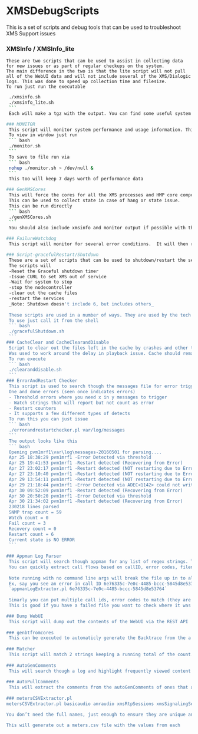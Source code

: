 # XMSDebugScripts
This is a set of scripts and debug tools that can be used to troubleshoot XMS Support issues

### XMSInfo / XMSInfo_lite
    These are two scripts that can be used to assist in collecting data for new issues or as part of regular checkups on the system.
    The main difference in the two is that the lite script will not pull all of the WebUI data and will not include several of the XMS/Dialogic logs. This was done to speed up collection time and filesize.
    To run just run the executable
   ``` bash
    ./xmsinfo.sh
    ./xmsinfo_lite.sh
    ```
    Each will make a tgz with the output. You can find some useful system level information in the additionalinfo.out, some performance data in the toplog.out or the the sar.out. You can get some details on cache size and media files. Lastly you can get the messages file for offline review

### MONITOR
    This script will monitor system performance and usage information. This can be used as a check console, or it can be let running and save the data to file
    To view in window just run
    ``` bash
    ./monitor.sh
    ```
    To save to file run via
    ``` bash
    nohup ./monitor.sh > /dev/null &
    ```
    This too will keep 7 days worth of performance data

### GenXMSCores
    This will force the cores for all the XMS processes and HMP core components.
    This can be used to collect state in case of hang or state issue.
    This can be run directly
    ``` bash
    ./genXMSCores.sh
    ```
    You should also include xmsinfo and monitor output if possible with the cores.

### FailureWatchdog
    This script will monitor for several error conditions.  It will then restart and/or collect data automaticly

### Script-gracefulRestart/Shutdown
    These are a set of scripts that can be used to shutdown/restart the services gracefully
    The scripts will
    -Reset the Graceful shutdown timer
    -Issue CURL to set XMS out of service
    -Wait for system to stop
    -stop the nodecontroller
    -clear out the cache files
    -restart the services
    _Note: Shutdown doesn't include 6, but includes others_
    
    These scripts are used in a number of ways. They are used by the tech team to shudown and restart the servers. Also, they are used via the watchdog timer.
    To use just call it from the shell
    ``` bash
    ./gracefulShutdown.sh
    ```
### CacheClear and CacheClearandDisable
    Script to clear out the files left in the cache by crashes and other tasks. This will also disable the http caching.
    Was used to work around the delay in playback issue. Cache should remain disabled and clear is not baked into the gracefulRestart scripts. However, mentioning it for historical resons in case they startup a new MRF
    To run execute
    ``` bash
    ./clearanddisable.sh
    ```
### ErrorAndRestart Checker
    This script is used to search though the messages file for error triggers and report them.
    One and done errors (seen once indicates errors)
    - Threshold errors where you need x in y messages to trigger
    - Watch strings that will report but not count as error
    - Restart counters
    - It supports a few different types of detects
    To run this you can just issue
    ``` bash
    ./errorandrestartchecker.pl var/log/messages
    ```
    The output looks like this
    ``` bash
    Opening pvm1mrf1\var\log\messages-20160501 for parsing....
    Apr 25 18:38:29 pvm1mrf1 -Error Detected via threshold
    Apr 25 19:41:53 pvm1mrf1 -Restart detected (Recovering from Error)
    Apr 27 23:02:17 pvm1mrf1 -Restart detected (NOT restarting due to Error)
    Apr 27 23:10:40 pvm1mrf1 -Restart detected (NOT restarting due to Error)
    Apr 29 13:54:11 pvm1mrf1 -Restart detected (NOT restarting due to Error)
    Apr 29 21:18:44 pvm1mrf1 -Error Detected via ADEC<1142> could not write packet
    Apr 30 09:52:09 pvm1mrf1 -Restart detected (Recovering from Error)
    Apr 30 20:50:20 pvm1mrf1 -Error Detected via threshold
    Apr 30 21:34:02 pvm1mrf1 -Restart detected (Recovering from Error)
    230218 lines parsed
    SNMP trap count = 59
    Watch count = 0
    Fail count = 3
    Recovery count = 0
    Restart count = 6
    Current state is NO ERROR
    ```
    
### Appman Log Parser
    This script will search though appman for any list of regex strings. Then call sessions that match that string will be separated out into their own file.
    You can quickly extract call flows based on callID, error codes, filenames etc
    
    Note running with no command line args will break the file up in to all the sessions in their own file. If you do this for production logs you will generate thousands of files
    Ex, say you see an error in call ID 6e76335c-7e0c-4485-bccc-5845d8e53764, calling
    `appmanLogExtractor.pl 6e76335c-7e0c-4485-bccc-5845d8e53764`
    
    Simarly you can put multiple call ids, error codes to match (they are or relationship).
    This is good if you have a failed file you want to check where it was from, trace call IDs, pull out all calls with same error etc.

### Dump WebUI
    This script will dump out the contents of the WebUI via the REST API
    
### genbtfromcores
    This can be executed to automaticly generate the Backtrace from the a collection of cores.  This is useful to run to provide some information if the core files are too large to transfer
    
### Matcher
    This script will match 2 strings keeping a running total of the count.  Useful for determining leaks and matching starts/stops, opens closed etc
    
### AutoGenComments
    This will search though a log and highlight frequently viewed content
    
### AutoPullComments
    This will extract the comments from the autoGenComments of ones that are hand tagged
    
### metersCSVExtractor.pl
metersCSVExtractor.pl basicaudio amraudio xmsRtpSessions xmsSignalingSessions xmsMediaTransactions msrp.active.session

You don’t need the full names, just enough to ensure they are unique and remember they are case sensitive.

This will generate out a meters.csv file with the values from each
